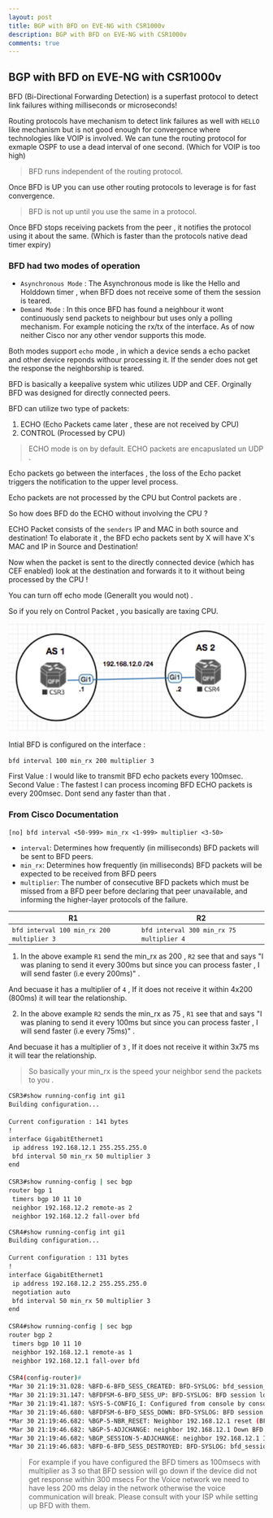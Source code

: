 ```yaml
---
layout: post
title: BGP with BFD on EVE-NG with CSR1000v
description: BGP with BFD on EVE-NG with CSR1000v
comments: true
---
```


## BGP with BFD on EVE-NG with CSR1000v

BFD (Bi-Directional Forwarding Detection) is a superfast protocol to detect link failures withing milliseconds or microseconds!

Routing protocols have mechanism to detect link failures as well with `HELLO` like mechanism but is not good enough for convergence where technologies like VOIP is involved. We can tune the routing protocol for exmaple OSPF to use a dead interval of one second. (Which for VOIP is too high)


> BFD runs independent of the routing protocol.

Once BFD is UP you can use other routing protocols to leverage is for fast convergence.

> BFD is not up until you use the same in a protocol.

Once BFD stops receiving packets from the peer , it notifies the protocol using it about the same. (Which is faster than the protocols native dead timer expiry)

### BFD had two modes of operation
- `Asynchronous Mode` : The Asynchronous mode is like the Hello and Holddown timer , when BFD does not receive some of them the session is teared.
- `Demand Mode` : In this once BFD has found a neighbour it wont continuously send packets to neighbour but uses only a polling mechanism. For example noticing the rx/tx of the interface. As of now neither Cisco nor any other vendor supports this mode.

Both modes support `echo` mode , in which a device sends a echo packet and other device reponds withour processing it. If the sender does not get the response the neighborship is teared.

BFD is basically a keepalive system whic utilizes UDP and CEF.
Orginally BFD was designed for directly connected peers.

BFD can utilize two type of packets:
1. ECHO (Echo Packets came later , these are not received by CPU)
2. CONTROL (Processed by CPU)

> ECHO mode is on by default.
> ECHO packets are encapuslated un UDP .

Echo packets go between the interfaces , the loss of the Echo packet triggers the notification to the upper level process.

Echo packets are not processed by the CPU but Control packets are .

So how does BFD do the ECHO without involving the CPU ?

ECHO Packet consists of the `senders` IP and MAC in both source and destination!
To elaborate it , the BFD echo packets sent by X will have X's MAC and IP in Source and Destination!

Now when the packet is sent to the directly connected device (which has CEF enabled) look at the destination and forwards it to it without being processed by the CPU !

You can turn off echo mode (Generallt you would not) .

So if you rely on Control Packet , you basically are taxing CPU.


<img src="assets/bfd.png" alt="" style="width: 800px;"/>

Intial BFD is configured on the interface :

`bfd interval 100 min_rx 200 multiplier 3`

First Value : I would like to transmit BFD echo packets every 100msec.
Second Value : The fastest I can process incoming BFD ECHO packets is every 200msec. Dont send any faster than that .

### From Cisco Documentation
`[no] bfd interval <50-999> min_rx <1-999> multiplier <3-50>`
- `interval`: Determines how frequently (in milliseconds) BFD packets will be sent to BFD peers.
- `min_rx`: Determines how frequently (in milliseconds) BFD packets will be expected to be received from BFD peers
- `multiplier`: The number of consecutive BFD packets which must be missed from a BFD peer before declaring that peer unavailable, and informing the higher-layer protocols of the failure.



| R1 | R2
| ------  | ------ |
| `bfd interval 100 min_rx 200 multiplier 3`| `bfd interval 300 min_rx 75 multiplier 4` |

1. In the above example `R1` send the min_rx as 200 , `R2` see that and says "I was planing to send it every 300ms but since you can process faster , I will send faster (i.e every 200ms)" .

And becuase it has a multiplier of `4` , If it does not receive it within 4x200 (800ms) it will tear the relationship.

2. In the above example `R2` sends the min_rx  as 75 , `R1` see that and says "I was planing to send it every 100ms but since you can process faster , I will send faster (i.e every 75ms)" .

And becuase it has a multiplier of `3` , If it does not receive it within 3x75 ms it will tear the relationship.

> So basically your min_rx is the speed your neighbor send the packets to you .



```sh
CSR3#show running-config int gi1
Building configuration...

Current configuration : 141 bytes
!
interface GigabitEthernet1
 ip address 192.168.12.1 255.255.255.0
 bfd interval 50 min_rx 50 multiplier 3
end

CSR3#show running-config | sec bgp
router bgp 1
 timers bgp 10 11 10
 neighbor 192.168.12.2 remote-as 2
 neighbor 192.168.12.2 fall-over bfd
```

```sh
CSR4#show running-config int gi1
Building configuration...

Current configuration : 131 bytes
!
interface GigabitEthernet1
 ip address 192.168.12.2 255.255.255.0
 negotiation auto
 bfd interval 50 min_rx 50 multiplier 3
end

CSR4#show running-config | sec bgp
router bgp 2
 timers bgp 10 11 10
 neighbor 192.168.12.1 remote-as 1
 neighbor 192.168.12.1 fall-over bfd

CSR4(config-router)#
*Mar 30 21:19:31.028: %BFD-6-BFD_SESS_CREATED: BFD-SYSLOG: bfd_session_created, neigh 192.168.12.1 proc:BGP, idb:GigabitEthernet1 handle:1 act
*Mar 30 21:19:31.147: %BFDFSM-6-BFD_SESS_UP: BFD-SYSLOG: BFD session ld:4097 handle:1 is going UP
*Mar 30 21:19:41.187: %SYS-5-CONFIG_I: Configured from console by console
*Mar 30 21:19:46.680: %BFDFSM-6-BFD_SESS_DOWN: BFD-SYSLOG: BFD session ld:4097 handle:1,is going Down Reason: ECHO FAILURE
*Mar 30 21:19:46.682: %BGP-5-NBR_RESET: Neighbor 192.168.12.1 reset (BFD adjacency down)
*Mar 30 21:19:46.682: %BGP-5-ADJCHANGE: neighbor 192.168.12.1 Down BFD adjacency down
*Mar 30 21:19:46.682: %BGP_SESSION-5-ADJCHANGE: neighbor 192.168.12.1 IPv4 Unicast topology base removed from session  BFD adjacency down
*Mar 30 21:19:46.683: %BFD-6-BFD_SESS_DESTROYED: BFD-SYSLOG: bfd_session_destroyed,  ld:4097 neigh proc:BGP, handle:1 act

```



> For example if you have configured the BFD timers as 100msecs  with multiplier as 3 so that BFD session will go down if the device did not get response within 300 msecs
For the Voice network we need to have less 200 ms delay in the network otherwise the voice communication will break. Please consult with your ISP while setting up BFD with them.

